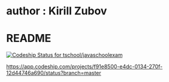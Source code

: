 # author : Kirill Zubov #
# README #

[ ![Codeship Status for tschool/javaschoolexam](https://app.codeship.com/projects/12d3fe60-e3d6-0134-5998-1a7b91f0d85d/status?branch=master)](https://app.codeship.com/projects/206047)

https://app.codeship.com/projects/f91e8500-e4dc-0134-270f-12d44746a690/status?branch=master